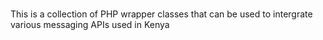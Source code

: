 #
This  is a collection of PHP wrapper classes that can be used to intergrate various messaging APIs used in Kenya
